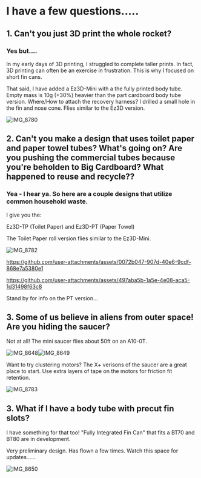 # I have a few questions.....

## 1. Can't you just 3D print the whole rocket?

### Yes but....

In my early days of 3D printing, I struggled to complete taller prints. In fact, 3D printing can often be an exercise in frustration. This is why I focused on short fin cans.

That said, I have added a Ez3D-Mini with a the fully printed body tube. Empty mass is 10g (+30%) heavier than the part cardboard body tube version. Where/How to attach the recovery harness? I drilled a small hole in the fin and nose cone. Flies similar to the Ez3D version. 

![IMG_8780](https://github.com/user-attachments/assets/1de6fb08-babd-45be-a110-a04ec1147466)


## 2. Can't you make a design that uses toilet paper and paper towel tubes? What's going on? Are you pushing the commercial tubes because you're beholden to Big Cardboard? What happened to reuse and recycle??

### Yea - I hear ya. So here are a couple designs that utilize common household waste. 

I give you the:

Ez3D-TP (Toilet Paper) and Ez3D-PT (Paper Towel)

The Toilet Paper roll version flies similar to the Ez3D-Mini.

![IMG_8782](https://github.com/user-attachments/assets/5fecc78d-47f2-437e-9925-f97b0ea6e886)



https://github.com/user-attachments/assets/0072b047-907d-40e6-9cdf-868e7a5380e1



https://github.com/user-attachments/assets/497aba5b-1a5e-4e08-aca5-1d31498f63c8


Stand by for info on the PT version...



## 3. Some of us believe in aliens from outer space! Are you hiding the saucer? 

Not at all! The mini saucer flies about 50ft on an A10-0T. 

![IMG_8648](https://github.com/user-attachments/assets/9d220f7c-25e3-4a93-9b8a-110d2791db95)![IMG_8649](https://github.com/user-attachments/assets/5297a3e6-19c3-481d-bf35-ac3d5ae38bab)

Want to try clustering motors? The X+ verisons of the saucer are a great place to start. Use extra layers of tape on the motors for friction fit retention.

![IMG_8783](https://github.com/user-attachments/assets/4341e747-fc98-4b34-bdf6-b2f9f521e7d0)




## 3. What if I have a body tube with precut fin slots?

I have something for that too! "Fully Integrated Fin Can" that fits a BT70 and BT80 are in development. 

Very preliminary design. Has flown a few times. Watch this space for updates......

![IMG_8650](https://github.com/user-attachments/assets/00b47c1e-2d10-4a09-a7e4-66c7f07bbf1a)
